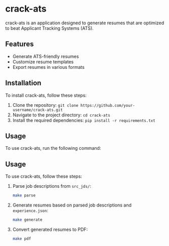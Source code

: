 # crack-ats

crack-ats is an application designed to generate resumes that are optimized to beat Applicant Tracking Systems (ATS). 

## Features

- Generate ATS-friendly resumes
- Customize resume templates
- Export resumes in various formats

## Installation

To install crack-ats, follow these steps:

1. Clone the repository: `git clone https://github.com/your-username/crack-ats.git`
2. Navigate to the project directory: `cd crack-ats`
3. Install the required dependencies: `pip install -r requirements.txt`

## Usage

To use crack-ats, run the following command:


## Usage

To use crack-ats, follow these steps:

1. Parse job descriptions from `src_jds/`:
    ```bash
    make parse
    ```

2. Generate resumes based on parsed job descriptions and `experience.json`:
    ```bash
    make generate
    ```

3. Convert generated resumes to PDF:
    ```bash
    make pdf
    ```

